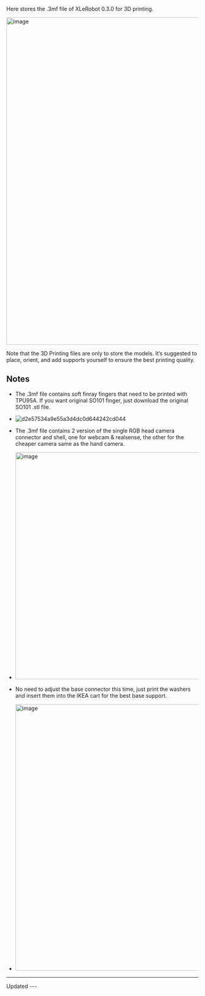 Here stores the .3mf file of XLeRobot 0.3.0 for 3D printing.

<img width="1338" height="855" alt="image" src="https://github.com/user-attachments/assets/293de41b-8f79-49eb-af0a-822879e9b5a0" />

Note that the 3D Printing files are only to store the models. It’s suggested to place, orient, and add supports yourself to ensure the best printing quality.


## Notes

- The .3mf file contains soft finray fingers that need to be printed with TPU95A. If you want original SO101 finger, just download the original SO101 .stl file.
- ![d2e57534a9e55a3d4dc0d644242cd044](https://github.com/user-attachments/assets/8d095541-d98f-4af8-a43c-028baae0d375)
- The .3mf file contains 2 version of the single RGB head camera connector and shell, one for webcam & realsense, the other for the cheaper camera same as the hand camera.
- <img width="947" height="593" alt="image" src="https://github.com/user-attachments/assets/73f357b1-dc40-437a-9cc6-d4a4dc2f5435" />

- No need to adjust the base connector this time, just print the washers and insert them into the IKEA cart for the best base support.
- <img width="1242" height="696" alt="image" src="https://github.com/user-attachments/assets/e603a529-0690-4ce0-8d3b-381af0c86155" />

---
 Updated ---